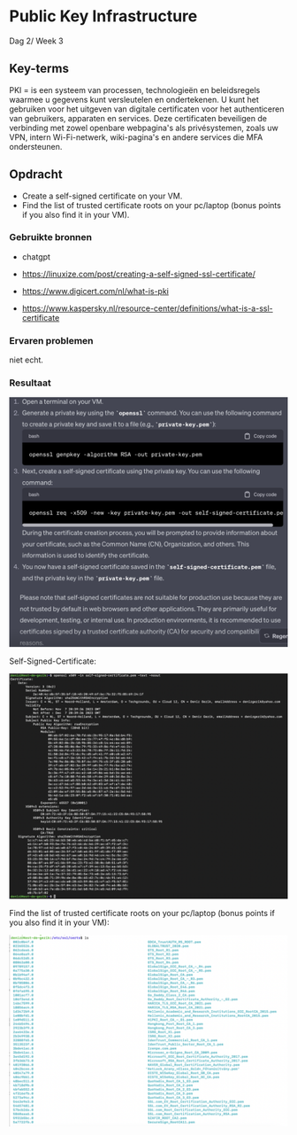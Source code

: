 # Public Key Infrastructure

Dag 2/ Week 3

## Key-terms
PKI = is een systeem van processen, technologieën en beleidsregels waarmee u gegevens kunt versleutelen en ondertekenen. U kunt het gebruiken voor het uitgeven van digitale certificaten voor het authenticeren van gebruikers, apparaten en services. Deze certificaten beveiligen de verbinding met zowel openbare webpagina's als privésystemen, zoals uw VPN, intern Wi-Fi-netwerk, wiki-pagina's en andere services die MFA ondersteunen.

## Opdracht

- Create a self-signed certificate on your VM.
- Find the list of trusted certificate roots on your pc/laptop (bonus points if you also find it in your VM).


### Gebruikte bronnen

- chatgpt

- https://linuxize.com/post/creating-a-self-signed-ssl-certificate/

- https://www.digicert.com/nl/what-is-pki

- https://www.kaspersky.nl/resource-center/definitions/what-is-a-ssl-certificate




### Ervaren problemen

niet echt.

### Resultaat

![Alt text](../00_includes/openssl.png)

Self-Signed-Certificate:

![Alt text](../00_includes/Self-Signed-Certificate.png)

Find the list of trusted certificate roots on your pc/laptop (bonus points if you also find it in your VM):

![Alt text](../00_includes/:etc:ssl:certs.png)

